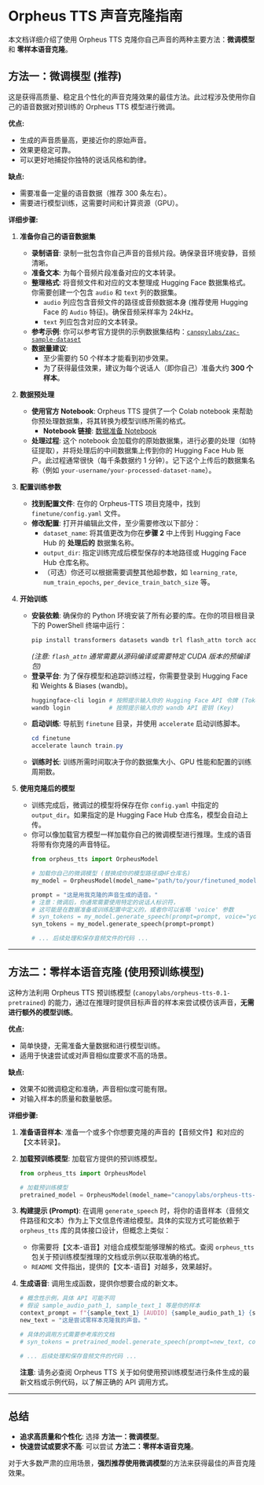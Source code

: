 # Orpheus TTS 声音克隆指南

本文档详细介绍了使用 Orpheus TTS 克隆你自己声音的两种主要方法：**微调模型** 和 **零样本语音克隆**。

## 方法一：微调模型 (推荐)

这是获得高质量、稳定且个性化的声音克隆效果的最佳方法。此过程涉及使用你自己的语音数据对预训练的 Orpheus TTS 模型进行微调。

**优点:**
*   生成的声音质量高，更接近你的原始声音。
*   效果更稳定可靠。
*   可以更好地捕捉你独特的说话风格和韵律。

**缺点:**
*   需要准备一定量的语音数据（推荐 300 条左右）。
*   需要进行模型训练，这需要时间和计算资源（GPU）。

**详细步骤:**

1.  **准备你自己的语音数据集**
    *   **录制语音**: 录制一批包含你自己声音的音频片段。确保录音环境安静，音频清晰。
    *   **准备文本**: 为每个音频片段准备对应的文本转录。
    *   **整理格式**: 将音频文件和对应的文本整理成 Hugging Face 数据集格式。你需要创建一个包含 `audio` 和 `text` 列的数据集。
        *   `audio` 列应包含音频文件的路径或音频数据本身 (推荐使用 Hugging Face 的 `Audio` 特征)。确保音频采样率为 24kHz。
        *   `text` 列应包含对应的文本转录。
    *   **参考示例**: 你可以参考官方提供的示例数据集结构：[`canopylabs/zac-sample-dataset`](https://huggingface.co/datasets/canopylabs/zac-sample-dataset)
    *   **数据量建议**: 
        *   至少需要约 50 个样本才能看到初步效果。
        *   为了获得最佳效果，建议为每个说话人（即你自己）准备大约 **300 个样本**。

2.  **数据预处理**
    *   **使用官方 Notebook**: Orpheus TTS 提供了一个 Colab notebook 来帮助你预处理数据集，将其转换为模型训练所需的格式。
        *   **Notebook 链接**: [数据准备 Notebook](https://colab.research.google.com/drive/1wg_CPCA-MzsWtsujwy-1Ovhv-tn8Q1nD?usp=sharing)
    *   **处理过程**: 这个 notebook 会加载你的原始数据集，进行必要的处理（如特征提取），并将处理后的中间数据集上传到你的 Hugging Face Hub 账户。此过程通常很快（每千条数据约 1 分钟）。记下这个上传后的数据集名称（例如 `your-username/your-processed-dataset-name`）。

3.  **配置训练参数**
    *   **找到配置文件**: 在你的 Orpheus-TTS 项目克隆中，找到 `finetune/config.yaml` 文件。
    *   **修改配置**: 打开并编辑此文件，至少需要修改以下部分：
        *   `dataset_name`: 将其值更改为你在**步骤 2** 中上传到 Hugging Face Hub 的 **处理后的** 数据集名称。
        *   `output_dir`: 指定训练完成后模型保存的本地路径或 Hugging Face Hub 仓库名称。
        *   （可选）你还可以根据需要调整其他超参数，如 `learning_rate`, `num_train_epochs`, `per_device_train_batch_size` 等。

4.  **开始训练**
    *   **安装依赖**: 确保你的 Python 环境安装了所有必要的库。在你的项目根目录下的 PowerShell 终端中运行：
        ```powershell
        pip install transformers datasets wandb trl flash_attn torch accelerate
        ```
        *(注意: `flash_attn` 通常需要从源码编译或需要特定 CUDA 版本的预编译包)*
    *   **登录平台**: 为了保存模型和追踪训练过程，你需要登录到 Hugging Face 和 Weights & Biases (wandb)。
        ```powershell
        huggingface-cli login # 按照提示输入你的 Hugging Face API 令牌 (Token)
        wandb login           # 按照提示输入你的 wandb API 密钥 (Key)
        ```
    *   **启动训练**: 导航到 `finetune` 目录，并使用 `accelerate` 启动训练脚本。
        ```powershell
        cd finetune
        accelerate launch train.py
        ```
    *   **训练时长**: 训练所需时间取决于你的数据集大小、GPU 性能和配置的训练周期数。

5.  **使用克隆后的模型**
    *   训练完成后，微调过的模型将保存在你 `config.yaml` 中指定的 `output_dir`。如果指定的是 Hugging Face Hub 仓库名，模型会自动上传。
    *   你可以像加载官方模型一样加载你自己的微调模型进行推理。生成的语音将带有你克隆的声音特征。
        ```python
        from orpheus_tts import OrpheusModel
        
        # 加载你自己的微调模型 (替换成你的模型路径或HF仓库名)
        my_model = OrpheusModel(model_name="path/to/your/finetuned_model_directory_or_hf_repo") 
        
        prompt = "这是用我克隆的声音生成的语音。"
        # 注意：微调后，你通常需要使用特定的说话人标识符，
        # 这可能是在数据准备或训练配置中定义的，或者你可以省略 'voice' 参数
        # syn_tokens = my_model.generate_speech(prompt=prompt, voice="your_voice_id") 
        syn_tokens = my_model.generate_speech(prompt=prompt)
        
        # ... 后续处理和保存音频文件的代码 ...
        ```

---

## 方法二：零样本语音克隆 (使用预训练模型)

这种方法利用 Orpheus TTS 预训练模型 (`canopylabs/orpheus-tts-0.1-pretrained`) 的能力，通过在推理时提供目标声音的样本来尝试模仿该声音，**无需进行额外的模型训练**。

**优点:**
*   简单快捷，无需准备大量数据和进行模型训练。
*   适用于快速尝试或对声音相似度要求不高的场景。

**缺点:**
*   效果不如微调稳定和准确，声音相似度可能有限。
*   对输入样本的质量和数量敏感。

**详细步骤:**

1.  **准备语音样本**: 准备一个或多个你想要克隆的声音的【音频文件】和对应的【文本转录】。
2.  **加载预训练模型**: 加载官方提供的预训练模型。
    ```python
    from orpheus_tts import OrpheusModel
    
    # 加载预训练模型
    pretrained_model = OrpheusModel(model_name="canopylabs/orpheus-tts-0.1-pretrained")
    ```
3.  **构建提示 (Prompt)**: 在调用 `generate_speech` 时，将你的语音样本（音频文件路径和文本）作为上下文信息传递给模型。具体的实现方式可能依赖于 `orpheus_tts` 库的具体接口设计，但概念上类似：
    *   你需要将【文本-语音】对组合成模型能够理解的格式。查阅 `orpheus_tts` 包关于预训练模型推理的文档或示例以获取准确的格式。
    *   `README` 文件指出，提供的【文本-语音】对越多，效果越好。

4.  **生成语音**: 调用生成函数，提供你想要合成的新文本。
    ```python
    # 概念性示例，具体 API 可能不同
    # 假设 sample_audio_path_1, sample_text_1 等是你的样本
    context_prompt = f"{sample_text_1} [AUDIO] {sample_audio_path_1} {sample_text_2} [AUDIO] {sample_audio_path_2}"
    new_text = "这是尝试零样本克隆我的声音。"
    
    # 具体的调用方式需要参考库的文档
    # syn_tokens = pretrained_model.generate_speech(prompt=new_text, context=context_prompt)
    
    # ... 后续处理和保存音频文件的代码 ... 
    ```
    **注意**: 请务必查阅 Orpheus TTS 关于如何使用预训练模型进行条件生成的最新文档或示例代码，以了解正确的 API 调用方式。

---

## 总结

*   **追求高质量和个性化**: 选择 **方法一：微调模型**。
*   **快速尝试或要求不高**: 可以尝试 **方法二：零样本语音克隆**。

对于大多数严肃的应用场景，**强烈推荐使用微调模型**的方法来获得最佳的声音克隆效果。 